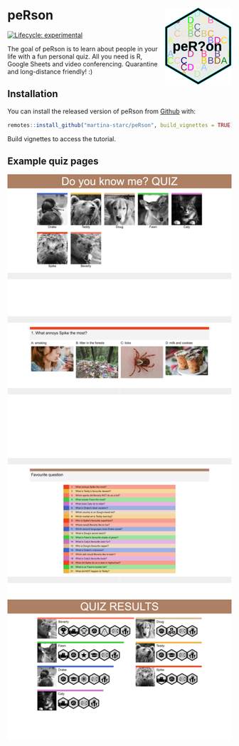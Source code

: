 
<!-- README.md is generated from README.Rmd. Please edit that file -->

# peRson <img src="man/figures/logo.png" align="right" width=150/>

<!-- badges: start -->

[![Lifecycle:
experimental](https://img.shields.io/badge/lifecycle-experimental-orange.svg)](https://www.tidyverse.org/lifecycle/#experimental)
<!-- badges: end -->

The goal of peRson is to learn about people in your life with a fun
personal quiz. All you need is R, Google Sheets and video conferencing.
Quarantine and long-distance friendly! :)

## Installation

You can install the released version of peRson from
[Github](https://www.github.com/) with:

``` r
remotes::install_github("martina-starc/peRson", build_vignettes = TRUE)
```

Build vignettes to access the tutorial.

## Example quiz pages

<img src="man/figures/04_show_contestants.png"/>
<img src="man/figures/05_create_question.png"/>
<img src="man/figures/09_favourite_question.png"/>
<img src="man/figures/11_final_results.png"/>
